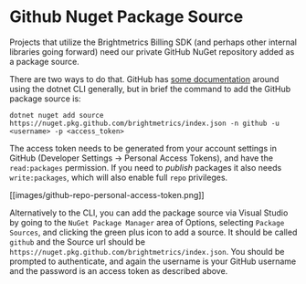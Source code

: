 # Github Nuget Package Source

Projects that utilize the Brightmetrics Billing SDK \(and perhaps other internal libraries going forward\) need our private GitHub NuGet repository added as a package source.

There are two ways to do that. GitHub has [some documentation](https://docs.github.com/en/free-pro-team@latest/packages/using-github-packages-with-your-projects-ecosystem/configuring-dotnet-cli-for-use-with-github-packages) around using the dotnet CLI generally, but in brief the command to add the GitHub package source is:

```text
dotnet nuget add source https://nuget.pkg.github.com/brightmetrics/index.json -n github -u <username> -p <access_token>
```

The access token needs to be generated from your account settings in GitHub \(Developer Settings -&gt; Personal Access Tokens\), and have the `read:packages` permission. If you need to _publish_ packages it also needs `write:packages`, which will also enable full `repo` privileges.

\[\[images/github-repo-personal-access-token.png\]\]

Alternatively to the CLI, you can add the package source via Visual Studio by going to the `NuGet Package Manager` area of Options, selecting `Package Sources`, and clicking the green plus icon to add a source. It should be called `github` and the Source url should be `https://nuget.pkg.github.com/brightmetrics/index.json`. You should be prompted to authenticate, and again the username is your GitHub username and the password is an access token as described above.

